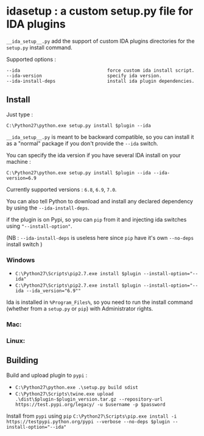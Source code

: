 idasetup : a custom setup.py file for IDA plugins
=========

`__ida_setup__.py` add the support of custom IDA plugins directories for the `setup.py` install command.

Supported options :

```
--ida                                force custom ida install script.
--ida-version                        specify ida version.
--ida-install-deps                   install ida plugin dependencies.
```


## Install

Just type :
	
```C:\Python27\python.exe setup.py install $plugin --ida```

`__ida_setup__.py` is meant to be backward compatible, so you can install it as a "normal" package if you don't provide
the `--ida` switch.

You can specify the ida version if you have several IDA install on your machine :

```C:\Python27\python.exe setup.py install $plugin --ida --ida-version=6.9```

Currently supported versions : `6.8`, `6.9`, `7.0`.

You can also tell Python to download and install any declared dependency by using the `--ida-install-deps`.


if the plugin is on Pypi, so you can `pip` from it and injecting ida switches using `"--install-option"`.

(NB : `--ida-install-deps` is useless here since `pip` have it's own `--no-deps` install switch )

### Windows

* `C:\Python27\Scripts\pip2.7.exe install $plugin --install-option="--ida"`
* `C:\Python27\Scripts\pip2.7.exe install $plugin --install-option="--ida --ida_version="6.9""`

Ida is installed in `%Program_Files%`, so you need to run the install command (whether from a `setup.py` or `pip`) with Administrator rights.

### Mac:

### Linux:


## Building 

Build and upload plugin to `pypi` :

* `C:\Python27\python.exe .\setup.py build sdist`
* `C:\Python27\Scripts\twine.exe upload .\dist\$plugin-$plugin_version.tar.gz --repository-url https://test.pypi.org/legacy/ -u $username -p $password`


Install from `pypi` using `pip`
```C:\Python27\Scripts\pip.exe install -i https://testpypi.python.org/pypi --verbose --no-deps $plugin --install-option="--ida"```